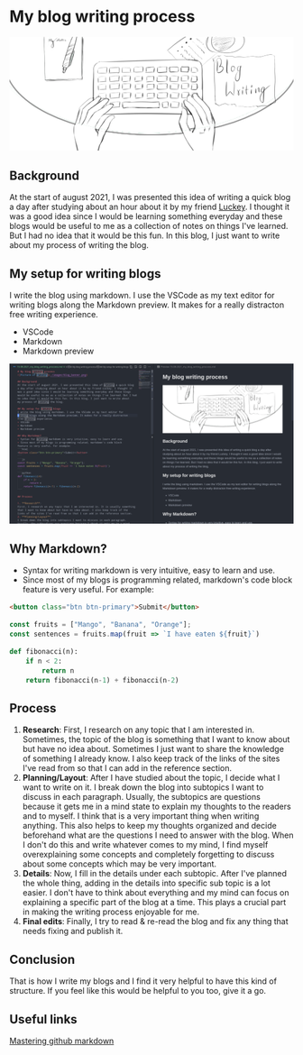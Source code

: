 # My blog writing process
![Picture of writing](./images/blog_banner.png "My writing process")

## Background
At the start of august 2021, I was presented this idea of writing a quick blog
a day after studying about an hour about it by my friend [Luckey](https://gitlab.com/luckeysherpa07). I thought it
was a good idea since I would be learning something everyday and these blogs
would be useful to me as a collection of notes on things I've learned. But I had
no idea that it would be this fun. In this blog, I just want to write about
my process of writing the blog.

## My setup for writing blogs
I write the blog using markdown. I use the VSCode as my text editor for
writing blogs along the Markdown preview. It makes for a really distracton
free writing experience.
+ VSCode
+ Markdown
+ Markdown preview

![Screenshot of my setup](./images/blog_writing_screenshot.png "A screenshot of my setup")

## Why Markdown?
+ Syntax for writing markdown is very intuitive, easy to learn and use.
+ Since most of my blogs is programming related, markdown's code block
feature is very useful. For example:
```html
<button class="btn btn-primary">Submit</button>
```
```js
const fruits = ["Mango", "Banana", "Orange"];
const sentences = fruits.map(fruit => `I have eaten ${fruit}`)
```
```python
def fibonacci(n):
    if n < 2:
        return n
    return fibonacci(n-1) + fibonacci(n-2)
```

## Process
1. **Research**:
First, I research on any topic that I am interested in. Sometimes, the topic of the blog is something that I want to know about but have no idea about. Sometimes I just want to share the knowledge of something I already know. I also keep track of the links of the sites I've read from so that I can add in the reference section.
2. **Planning/Layout**:
After I have studied about the topic, I decide what I want to write on it. I break down the blog into subtopics I want to discuss in each paragraph. Usually, the subtopics are questions because it gets me in a mind state to explain my thoughts to the readers and to myself. I think that is a very important thing when writing anything. This also helps to keep my thoughts organized and decide beforehand what are the questions I need to answer with the blog. When I don't do this and write whatever comes to my mind, I find myself overexplaining some concepts and completely forgetting to discuss about some concepts which may be very important. 
03. **Details**:
Now, I fill in the details under each subtopic. After I've planned the whole thing, adding in the details into specific sub topic is a lot easier. I don't have to think about everything and my mind can focus on explaining a specific part of the blog at a time. This plays a crucial part in making the writing process enjoyable for me.
4. **Final edits**:
Finally, I try to read & re-read the blog and fix any thing that needs fixing and publish it.

## Conclusion
That is how I write my blogs and I find it very helpful to have this kind of structure. If you feel like this would be helpful to you too, give it a go.

## Useful links
[Mastering github markdown](https://guides.github.com/features/mastering-markdown/)
